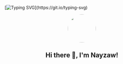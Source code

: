 [![Typing SVG](https://readme-typing-svg.herokuapp.com?multiline=true&width=500&lines=Learning+to+become+a+web+developer.)](https://git.io/typing-svg)

<p align="center">
  <img width="92" style="border-radius: 100%;" src="https://scontent-sin6-4.xx.fbcdn.net/v/t39.30808-6/241296300_1258033891287603_779823696186648501_n.jpg?_nc_cat=110&ccb=1-6&_nc_sid=09cbfe&_nc_ohc=vyxz2-zclD0AX-bgLxr&_nc_ht=scontent-sin6-4.xx&oh=00_AT_HnfJwnPg4xJgmbpaKyNDC7MeQv_vKOP1sgKAjgPrQpA&oe=6281B9D3" />
</p>  
<h2 align="center" color="red">Hi there 👋, I'm Nayzaw!</h2>
<!--
**ahnge/ahnge** is a ✨ _special_ ✨ repository because its `README.md` (this file) appears on your GitHub profile.

Here are some ideas to get you started:

- 🔭 I’m currently working on ...
- 🌱 I’m currently learning ...
- 👯 I’m looking to collaborate on ...
- 🤔 I’m looking for help with ...
- 💬 Ask me about ...
- 📫 How to reach me: ...
- 😄 Pronouns: ...
- ⚡ Fun fact: ...
-->
